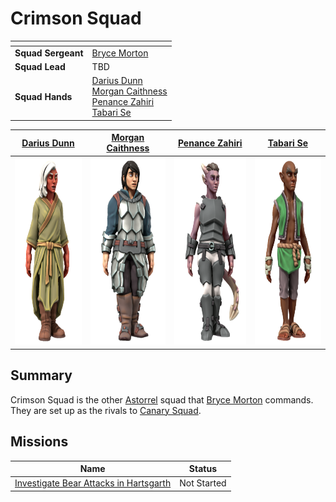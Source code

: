 # Crimson Squad

| []() | |
| --- | --- |
| **Squad Sergeant** | [Bryce Morton](../../../../../people/bryce-morton.md) |
| **Squad Lead** | TBD |
| **Squad Hands** | [Darius Dunn](../../../../../people/darius-dunn.md)<br />[Morgan Caithness](../../../../../people/morgan-caithness.md)<br />[Penance Zahiri](../../../../../people/penance-zahiri.md)<br />[Tabari Se](../../../../../people/tabari-se.md)

| [Darius Dunn](../../../../../people/darius-dunn.md) | [Morgan Caithness](../../../../../people/morgan-caithness.md) | [Penance Zahiri](../../../../../people/penance-zahiri.md) | [Tabari Se](../../../../../people/tabari-se.md) |
|:---:|:---:|:---:|:---:|
| <img src="../../../../../../images/people/darius-dunn.png" height="300" /> | <img src="../../../../../../images/people/morgan-caithness.png" height="300" /> | <img src="../../../../../../images/people/penance-zahiri.png" height="300" /> | <img src="../../../../../../images/people/tabari-se.png" height="300" /> |

## Summary

Crimson Squad is the other [Astorrel](../README.md) squad that [Bryce Morton](../../../../../people/bryce-morton.md) commands. They are set up as the rivals to [Canary Squad](canary.md).

## Missions

| Name | Status |
| --- | --- |
| [Investigate Bear Attacks in Hartsgarth](../missions/investigate-bear-attacks-in-hartsgarth.md) | Not Started |
